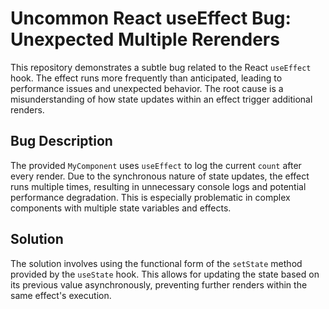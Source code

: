 # Uncommon React useEffect Bug: Unexpected Multiple Rerenders

This repository demonstrates a subtle bug related to the React `useEffect` hook. The effect runs more frequently than anticipated, leading to performance issues and unexpected behavior.  The root cause is a misunderstanding of how state updates within an effect trigger additional renders.

## Bug Description

The provided `MyComponent` uses `useEffect` to log the current `count` after every render.  Due to the synchronous nature of state updates, the effect runs multiple times, resulting in unnecessary console logs and potential performance degradation.  This is especially problematic in complex components with multiple state variables and effects.

## Solution

The solution involves using the functional form of the `setState` method provided by the `useState` hook.  This allows for updating the state based on its previous value asynchronously, preventing further renders within the same effect's execution.